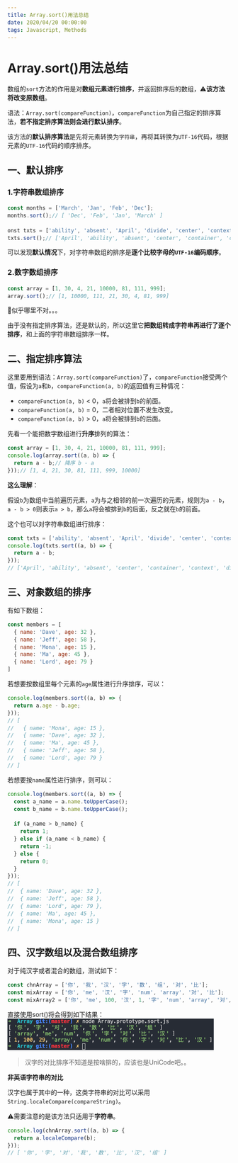 ```yaml
---
title: Array.sort()用法总结
date: 2020/04/20 00:00:00
tags: Javascript, Methods
---
```


# Array.sort()用法总结

<ClientOnly>
  <display-bar :displayData="$frontmatter"></display-bar>
</ClientOnly>

数组的`sort`方法的作用是对**数组元素进行排序**，并返回排序后的数组，⚠️**该方法将改变原数组**。

语法：`Array.sort(compareFunction)`，`compareFunction`为自己指定的排序算法，**若不指定排序算法则会进行默认排序**。

该方法的**默认排序算法**是先将元素转换为`字符串`，再将其转换为`UTF-16`代码，根据元素的`UTF-16`代码的顺序排序。

## 一、默认排序

### 1.字符串数组排序

```js
const months = ['March', 'Jan', 'Feb', 'Dec'];
months.sort();// [ 'Dec', 'Feb', 'Jan', 'March' ]

onst txts = ['ability', 'absent', 'April', 'divide', 'center', 'context', 'container'];
txts.sort();// ['April', 'ability', 'absent', 'center', 'container', 'context', 'divide']
```

可以发现**默认情况**下，对字符串数组的排序是**逐个比较字母的`UTF-16`编码顺序**。

### 2.数字数组排序

```js
const array = [1, 30, 4, 21, 10000, 81, 111, 999];
array.sort();// [1, 10000, 111, 21, 30, 4, 81, 999]
```

🤣似乎哪里不对。。。

由于没有指定排序算法，还是默认的，所以这里它**把数组转成字符串再进行了逐个排序**，和上面的字符串数组排序一样。

## 二、指定排序算法

这里要用到语法：`Array.sort(compareFunction)`了，`compareFunction`接受两个值，假设为`a`和`b`，`compareFunction(a, b)`的返回值有三种情况：

* `compareFunction(a, b)` < 0，`a`将会被排到`b`的前面。
* `compareFunction(a, b)` = 0，二者相对位置不发生改变。
* `compareFunction(a, b)` > 0，`a`将会被排到`b`的后面。

先看一个能把数字数组进行**升序**排列的算法：

```js
const array = [1, 30, 4, 21, 10000, 81, 111, 999];
console.log(array.sort((a, b) => {
  return a - b;// 降序 b - a
}));// [1, 4, 21, 30, 81, 111, 999, 10000]
```

**这么理解**：

假设`b`为数组中当前遍历元素，`a`为与之相邻的前一次遍历的元素，规则为`a - b`，`a - b > 0`则表示`a > b`，那么`a`将会被排到`b`的后面，反之就在`b`的前面。

这个也可以对字符串数组进行排序：

```js
const txts = ['ability', 'absent', 'April', 'divide', 'center', 'context', 'container'];
console.log(txts.sort((a, b) => {
  return a - b;
}));
// ['April', 'ability', 'absent', 'center', 'container', 'context', 'divide']
```

## 三、对象数组的排序

有如下数组：

```js
const members = [
  { name: 'Dave', age: 32 },
  { name: 'Jeff', age: 58 },
  { name: 'Mona', age: 15 },
  { name: 'Ma', age: 45 },
  { name: 'Lord', age: 79 }
]
```
若想要按数组里每个元素的`age`属性进行升序排序，可以：
```js
console.log(members.sort((a, b) => {
  return a.age - b.age;
}));
// [
//   { name: 'Mona', age: 15 },
//   { name: 'Dave', age: 32 },
//   { name: 'Ma', age: 45 },
//   { name: 'Jeff', age: 58 },
//   { name: 'Lord', age: 79 }
// ]
```

若想要按`name`属性进行排序，则可以：

```js
console.log(members.sort((a, b) => {
  const a_name = a.name.toUpperCase();
  const b_name = b.name.toUpperCase();

  if (a_name > b_name) {
    return 1;
  } else if (a_name < b_name) {
    return -1;
  } else {
    return 0;
  }
}));
// [
// 	{ name: 'Dave', age: 32 },
//  { name: 'Jeff', age: 58 },
//  { name: 'Lord', age: 79 },
//  { name: 'Ma', age: 45 },
//  { name: 'Mona', age: 15 }
// ]
```

## 四、汉字数组以及混合数组排序

对于纯汉字或者混合的数组，测试如下：

```js
const chnArray = ['你', '我', '汉', '字', '数', '组', '对', '比'];
const mixArray = ['你', 'me', '汉', '字', 'num', 'array', '对', '比'];
const mixArray2 = ['你', 'me', 100, '汉', 1, '字', 'num', 'array', '对', '比', 29];
```

直接使用sort()将会得到如下结果：
![sort-1](/images/frontend/js/js-sort-1.png)

> 汉字的对比排序不知道是按啥排的，应该也是UniCode吧。。

**非英语字符串的对比**

汉字也属于其中的一种，这类字符串的对比可以采用`String.localeCompare(compareString)`。

⚠️需要注意的是该方法只适用于**字符串**。

```js
console.log(chnArray.sort((a, b) => {
  return a.localeCompare(b);
}));
// [ '你', '字', '对', '我', '数', '比', '汉', '组' ]
```